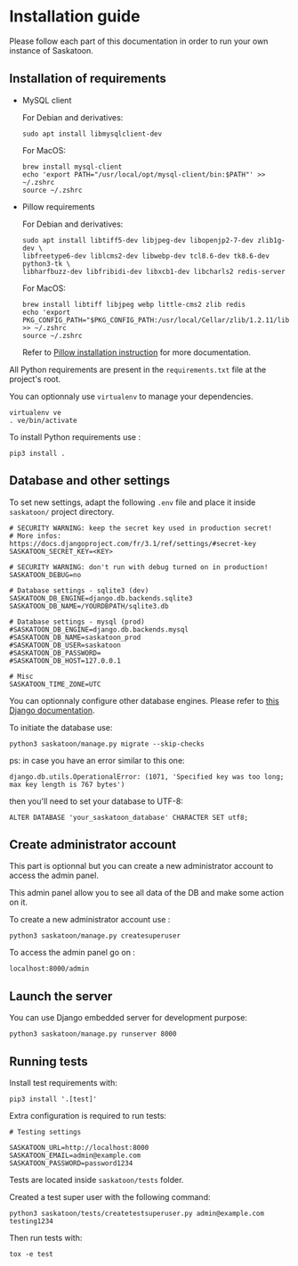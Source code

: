 # Installation guide

Please follow each part of this documentation in order to run your own instance of Saskatoon.

## Installation of requirements

- MySQL client

    For Debian and derivatives:
    ```
    sudo apt install libmysqlclient-dev
    ```

    For MacOS:
    ```
    brew install mysql-client
    echo 'export PATH="/usr/local/opt/mysql-client/bin:$PATH"' >> ~/.zshrc
    source ~/.zshrc
    ```

- Pillow requirements

    For Debian and derivatives:
    ```
    sudo apt install libtiff5-dev libjpeg-dev libopenjp2-7-dev zlib1g-dev \
    libfreetype6-dev liblcms2-dev libwebp-dev tcl8.6-dev tk8.6-dev python3-tk \
    libharfbuzz-dev libfribidi-dev libxcb1-dev libcharls2 redis-server
    ```

    For MacOS:
    ```
    brew install libtiff libjpeg webp little-cms2 zlib redis
    echo 'export PKG_CONFIG_PATH="$PKG_CONFIG_PATH:/usr/local/Cellar/zlib/1.2.11/lib/pkgconfig"' >> ~/.zshrc
    source ~/.zshrc
    ```

    Refer to [Pillow installation instruction](https://pillow.readthedocs.io/en/latest/installation.html#building-on-linux) for more documentation.


All Python requirements are present in the `requirements.txt` file at the project's root.

You can optionnaly use `virtualenv` to manage your dependencies.
```
virtualenv ve
. ve/bin/activate
```

To install Python requirements use :
```
pip3 install .
```

## Database and other settings

To set new settings, adapt the following ``.env`` 
file and place it inside `saskatoon/` project directory. 

```
# SECURITY WARNING: keep the secret key used in production secret!
# More infos: https://docs.djangoproject.com/fr/3.1/ref/settings/#secret-key
SASKATOON_SECRET_KEY=<KEY>

# SECURITY WARNING: don't run with debug turned on in production!
SASKATOON_DEBUG=no

# Database settings - sqlite3 (dev)
SASKATOON_DB_ENGINE=django.db.backends.sqlite3
SASKATOON_DB_NAME=/YOURDBPATH/sqlite3.db

# Database settings - mysql (prod)
#SASKATOON_DB_ENGINE=django.db.backends.mysql
#SASKATOON_DB_NAME=saskatoon_prod
#SASKATOON_DB_USER=saskatoon
#SASKATOON_DB_PASSWORD=
#SASKATOON_DB_HOST=127.0.0.1

# Misc
SASKATOON_TIME_ZONE=UTC
```

You can optionnaly configure other database engines. Please refer to [this Django documentation](https://docs.djangoproject.com/en/3.2/ref/settings/#databases).

To initiate the database use:

```
python3 saskatoon/manage.py migrate --skip-checks
```

ps: in case you have an error similar to this one:

```django.db.utils.OperationalError: (1071, 'Specified key was too long; max key length is 767 bytes')```

then you'll need to set your database to UTF-8:

```
ALTER DATABASE 'your_saskatoon_database' CHARACTER SET utf8;
```

## Create administrator account

This part is optionnal but you can create a new administrator account to access the admin panel.

This admin panel allow you to see all data of the DB and make some action on it.

To create a new administrator account use :
```
python3 saskatoon/manage.py createsuperuser
```

To access the admin panel go on :
```
localhost:8000/admin
```

## Launch the server

You can use Django embedded server for development purpose:

```
python3 saskatoon/manage.py runserver 8000
```

## Running tests

Install test requirements with:

```
pip3 install '.[test]'
```

Extra configuration is required to run tests:

```
# Testing settings

SASKATOON_URL=http://localhost:8000
SASKATOON_EMAIL=admin@example.com
SASKATOON_PASSWORD=password1234
```

Tests are located inside `saskatoon/tests` folder. 

Created a test super user with the following command:

```
python3 saskatoon/tests/createtestsuperuser.py admin@example.com testing1234
```

Then run tests with:

```
tox -e test
```
